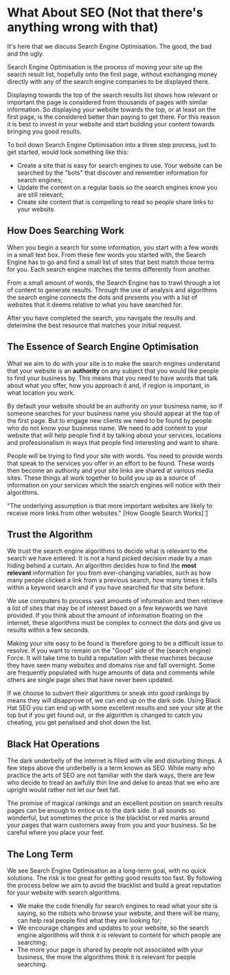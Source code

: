 # What About SEO (Not that there's anything wrong with that)

It's here that we discuss Search Engine Optimisation. The good, the bad and the ugly.

Search Engine Optimisation is the process of moving your site up the search result list, hopefully onto the first page, without exchanging money directly with any of the search engine companies to be displayed there.

Displaying towards the top of the search results list shows how relevant or important the page is considered from thousands of pages with similar information. So displaying your website towards the top, or at least on the first page, is the considered better than paying to get there. For this reason it is best to invest in your website and start building your content towards bringing you good results.

To boil down Search Engine Optimisation into a three step process, just to get started, would look something like this:

* Create a site that is easy for search engines to use. Your website can be searched by the "bots" that discover and remember information for search engines;
* Update the content on a regular basis so the search engines know you are still relevant;
* Create site content that is compelling to read so people share links to your website.

## How Does Searching Work

When you begin a search for some information, you start with a few words in a small text box. From these few words you started with, the Search Engine has to go and find a small list of sites that best match those terms for you. Each search engine matches the terms differently from another.

From a small amount of words, the Search Engine has to trawl through a lot of content to generate results. Through the use of analysis and algorithms the search engine connects the dots and presents you with a list of websites that it deems relative to what you have searched for.

After you have completed the search, you navigate the results and determine the best resource that matches your initial request.

## The Essence of Search Engine Optimisation

What we aim to do with your site is to make the search engines understand that your website is an __authority__ on any subject that you would like people to find your business by. This means that you need to have words that talk about what you offer, how you approach it and, if region is important, in what location you work.

By default your website should be an authority on your business name, so if someone searches for your business name you should appear at the top of the first page. But to engage new clients we need to be found by people who do not know your business name. We need to add content to your website that will help people find it by talking about your services, locations and professionalism in ways that people find interesting and want to share.

People will be trying to find your site with words. You need to provide words that speak to the services you offer in an effort to be found. These words then become an authority and your site links are shared at various media sites. These things all work together to build you up as a source of information on your services which the search engines will notice with their algorithms.

"The underlying assumption is that more important websites are likely to receive more links from other websites." [How Google Search Works] [1]

## Trust the Algorithm

We trust the search engine algorithms to decide what is relevant to the search we have entered. It is not a hand picked decision made by a man hiding behind a curtain. An algorithm decides how to find the __most relevant__ information for you from ever-changing variables, such as how many people clicked a link from a previous search, how many times it falls within a keyword search and if you have searched for that site before.

We use computers to process vast amounts of information and then retrieve a list of sites that may be of interest based on a few keywords we have provided. If you think about the amount of information floating on the internet, these algorithms must be complex to connect the dots and give us results within a few seconds.

Making your site easy to be found is therefore going to be a difficult issue to resolve. If you want to remain on the "Good" side of the (search engine) Force. It will take time to build a reputation with these machines because they have seen many websites and domains rise and fall overnight. Some are frequently populated with huge amounts of data and comments while others are single page sites that have never been updated.

If we choose to subvert their algorithms or sneak into good rankings by means they will disapprove of, we can end up on the dark side. Using Black Hat SEO you can end up with some excellent results and see your site at the top but if you get found out, or the algorithm is changed to catch you cheating, you get penalised and shot down the list.

## Black Hat Operations

The dark underbelly of the internet is filled with vile and disturbing things. A few steps above the underbelly is a term known as SEO. While many who practice the arts of SEO are not familiar with the dark ways, there are few who decide to tread an awfully thin line and delve to areas that we who are upright would rather not let our feet fall.

The promise of magical rankings and an excellent position on search results pages can be enough to entice us to the dark side. It all sounds so wonderful, but sometimes the price is the blacklist or red marks around your pages that warn customers away from you and your business. So be careful where you place your feet.

## The Long Term

We see Search Engine Optimisation as a long-term goal, with no quick solutions. The risk is too great for getting good results too fast. By following the process below we aim to avoid the blacklist and build a great reputation for your website with search algorithms.

* We make the code friendly for search engines to read what your site is saying, so the robots who browse your website, and there will be many, can help real people find what they are looking for;
* We encourage changes and updates to your website, so the search engine algorithms will think it is relevant to content for which people are searching;
* The more your page is shared by people not associated with your business, the more the algorithms think it is relevant for people searching.


[1]: https://www.google.com/competition/howgooglesearchworks.html "How Google Search Works"
